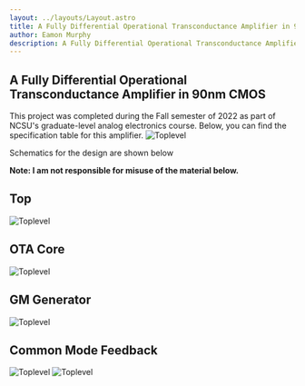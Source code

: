 ```yaml
---
layout: ../layouts/Layout.astro
title: A Fully Differential Operational Transconductance Amplifier in 90nm CMOS
author: Eamon Murphy
description: A Fully Differential Operational Transconductance Amplifier in 90nm CMOS
---
```

## A Fully Differential Operational Transconductance Amplifier in 90nm CMOS

This project was completed during the Fall semester of 2022 as part of NCSU's graduate-level analog electronics course. Below, you can find the specification table for this amplifier.
![Toplevel](/assets/project_screenshots/OTA/specTable.png)

Schematics for the design are shown below

**Note: I am not responsible for misuse of the material below.**

## Top
![Toplevel](/assets/project_screenshots/OTA/ota_toplevel.png)

## OTA Core
![Toplevel](/assets/project_screenshots/OTA/ota_core.png)

## GM Generator
![Toplevel](/assets/project_screenshots/OTA/constant_gm_generator.png)

## Common Mode Feedback
![Toplevel](/assets/project_screenshots/OTA/commonModeFeedback1.png)
![Toplevel](/assets/project_screenshots/OTA/commonModeFeedback2.png)